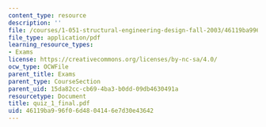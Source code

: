 ```yaml
---
content_type: resource
description: ''
file: /courses/1-051-structural-engineering-design-fall-2003/46119ba996f06d4804146e7d30e43642_quiz_1_final.pdf
file_type: application/pdf
learning_resource_types:
- Exams
license: https://creativecommons.org/licenses/by-nc-sa/4.0/
ocw_type: OCWFile
parent_title: Exams
parent_type: CourseSection
parent_uid: 15da82cc-cb69-4ba3-b0dd-09db4630491a
resourcetype: Document
title: quiz_1_final.pdf
uid: 46119ba9-96f0-6d48-0414-6e7d30e43642
---
```

